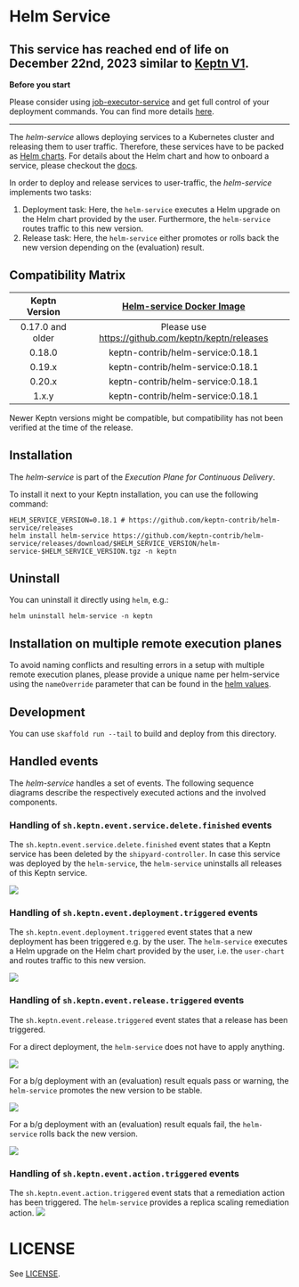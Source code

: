 # Helm Service

## This service has reached end of life on December 22nd, 2023 similar to [Keptn V1](https://github.com/keptn/keptn).

**Before you start**

Please consider using [job-executor-service](https://github.com/keptn-contrib/job-executor-service) and get full control
of your deployment commands. You can find more details [here](https://artifacthub.io/packages/keptn/keptn-integrations/helm).

---

The *helm-service* allows deploying services to a Kubernetes cluster and releasing them to user traffic.
Therefore, these services have to be packed as [Helm charts](https://helm.sh/docs/topics/charts/).
For details about the Helm chart and how to onboard a service, please checkout the [docs](https://keptn.sh/docs/0.15.x/manage/service/#onboard-a-service).

In order to deploy and release services to user-traffic, the *helm-service* implements two tasks:
1. Deployment task: Here, the `helm-service` executes a
Helm upgrade on the Helm chart provided by the user. Furthermore, the `helm-service` routes traffic to this new version.
1. Release task: Here, the `helm-service`
either promotes or rolls back the new version depending on the (evaluation) result.

## Compatibility Matrix

|  Keptn Version   | [Helm-service Docker Image](https://github.com/keptn-contrib/helm-service/pkgs/container/helm-service) |
|:----------------:|:------------------------------------------------------------------------------------------------------:|
| 0.17.0 and older |                          Please use https://github.com/keptn/keptn/releases                            |
|      0.18.0      |                                   keptn-contrib/helm-service:0.18.1                                    |
|      0.19.x      |                                   keptn-contrib/helm-service:0.18.1                                    |
|      0.20.x      |                                   keptn-contrib/helm-service:0.18.1                                    |
|      1.x.y       |                                   keptn-contrib/helm-service:0.18.1                                    |


Newer Keptn versions might be compatible, but compatibility has not been verified at the time of the release.

## Installation

The *helm-service* is part of the *Execution Plane for Continuous Delivery*.

To install it next to your Keptn installation, you can use the following command:

```console
HELM_SERVICE_VERSION=0.18.1 # https://github.com/keptn-contrib/helm-service/releases
helm install helm-service https://github.com/keptn-contrib/helm-service/releases/download/$HELM_SERVICE_VERSION/helm-service-$HELM_SERVICE_VERSION.tgz -n keptn
```

## Uninstall

You can uninstall it directly using `helm`, e.g.:
```console
helm uninstall helm-service -n keptn
```

## Installation on multiple remote execution planes

To avoid naming conflicts and resulting errors in a setup with multiple remote execution planes, please provide a unique name per helm-service using the `nameOverride` parameter that can be found in the [helm values](./chart/README.md).

## Development

You can use `skaffold run --tail` to build and deploy from this directory.

## Handled events
The *helm-service* handles a set of events. The following sequence diagrams describe the respectively executed actions
and the involved components.

### Handling of `sh.keptn.event.service.delete.finished` events
The `sh.keptn.event.service.delete.finished` event states that a Keptn service has been deleted by the `shipyard-controller`.
In case this service was deployed by the `helm-service`, the `helm-service` uninstalls all releases of this Keptn service.

![](sequence_diagrams/service-deleted.png)

### Handling of `sh.keptn.event.deployment.triggered` events
The `sh.keptn.event.deployment.triggered` event states that a new deployment has been triggered e.g. by the user.
The `helm-service` executes a Helm upgrade on the Helm chart provided by the user, i.e. the `user-chart`
and routes traffic to this new version.

![](./sequence_diagrams/deployment-triggered.png)

### Handling of `sh.keptn.event.release.triggered` events
The `sh.keptn.event.release.triggered` event states that a release has been triggered.

For a direct deployment, the `helm-service` does not have to apply anything.

![](./sequence_diagrams/release-triggered-direct.png)

For a b/g deployment with an (evaluation) result equals pass or warning, the `helm-service` promotes the new version
to be stable.

![](./sequence_diagrams/release-triggered-bg-promote.png)

For a b/g deployment with an (evaluation) result equals fail, the `helm-service` rolls back the new version.

![](./sequence_diagrams/release-triggered-bg-rollback.png)


### Handling of `sh.keptn.event.action.triggered` events
The `sh.keptn.event.action.triggered` event stats that a remediation action has been triggered.
The `helm-service` provides a replica scaling remediation action.
![](./sequence_diagrams/action-triggered.png)

# LICENSE

See [LICENSE](LICENSE).
